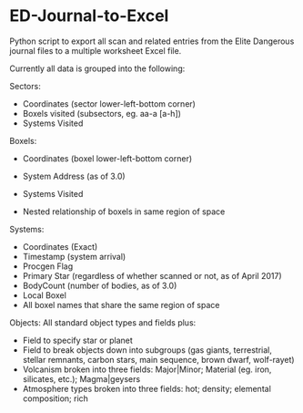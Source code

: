 # ED-Journal-to-Excel
Python script to export all scan and related entries from the Elite Dangerous journal files to a multiple worksheet Excel file.

Currently all data is grouped into the following:

Sectors: 

- Coordinates (sector lower-left-bottom corner)
- Boxels visited (subsectors, eg. aa-a [a-h])
- Systems Visited

Boxels:

- Coordinates (boxel lower-left-bottom corner)
- System Address (as of 3.0)
- Systems Visited

- Nested relationship of boxels in same region of space

Systems:

- Coordinates (Exact)
- Timestamp (system arrival)
- Procgen Flag
- Primary Star (regardless of whether scanned or not, as of April 2017)
- BodyCount (number of bodies, as of 3.0)
- Local Boxel
- All boxel names that share the same region of space

Objects:  All standard object types and fields plus:

- Field to specify star or planet
- Field to break objects down into subgroups (gas giants, terrestrial, stellar remnants, carbon stars, main sequence, brown dwarf, wolf-rayet)
- Volcanism broken into three fields: Major|Minor; Material (eg. iron, silicates, etc.); Magma|geysers
- Atmosphere types broken into three fields: hot; density; elemental composition; rich
